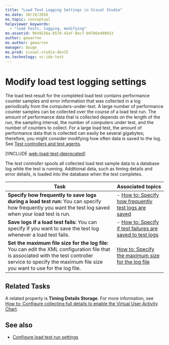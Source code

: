 ```yaml
---
title: "Load Test Logging Settings in Visual Studio"
ms.date: 10/19/2016
ms.topic: conceptual
helpviewer_keywords:
  - "load tests, logging, modifying"
ms.assetid: 9649226a-857d-41ef-8ec7-047b6e498033
author: gewarren
ms.author: gewarren
manager: douge
ms.prod: visual-studio-dev15
ms.technology: vs-ide-test
---
```

# Modify load test logging settings

The load test result for the completed load test contains performance counter samples and error information that was collected in a log periodically from the computers-under-test. A large number of performance counter samples can be collected over the course of a load test run. The amount of performance data that is collected depends on the length of the run, the sampling interval, the number of computers under test, and the number of counters to collect. For a large load test, the amount of performance data that is collected can easily be several gigabytes; therefore, you might consider modifying how often data is saved to the log. See [Test controllers and test agents](configure-test-agents-and-controllers-for-load-tests.md).

[!INCLUDE [web-load-test-deprecated](includes/web-load-test-deprecated.md)]

The *test controller* spools all collected load test sample data to a database log while the test is running. Additional data, such as timing details and error details, is loaded into the database when the test completes.

|Task|Associated topics|
|-|-----------------------|
|**Specify how frequently to save logs during a load test run:** You can specify how frequently you want the test log saved when your load test is run.|-   [How to: Specify how frequently test logs are saved](../test/how-to-specify-how-frequently-test-logs-are-saved.md)|
|**Save logs if a load test fails:** You can specify if you want to save the test log whenever a load test fails.|-   [How to: Specify if test failures are saved to test logs](../test/how-to-specify-if-test-failures-are-saved-to-test-logs.md)|
|**Set the maximum file size for the log file:** You can edit the XML configuration file that is associated with the test controller service to specify the maximum file size you want to use for the log file.|[How to: Specify the maximum size for the log file](../test/how-to-specify-the-maximum-size-for-the-log-file.md)|

## Related Tasks

A related property is **Timing Details Storage**. For more information, see  [How to: Configure collecting full details to enable the Virtual User Activity Chart](../test/how-to-configure-load-tests-to-collect-full-details.md).

## See also

- [Configure load test run settings](../test/configure-load-test-run-settings.md)